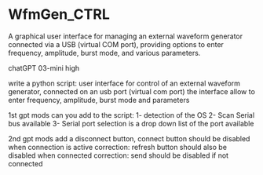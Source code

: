 # WfmGen_CTRL
A graphical user interface for managing an external waveform generator connected via a USB (virtual COM port), providing options to enter frequency, amplitude, burst mode, and various parameters.

chatGPT 03-mini high

write a python script:
user interface for control of an external waveform generator, connected on an usb port (virtual com port)
the interface allow to enter frequency, amplitude, burst mode and parameters

1st gpt mods
can you add to the script:
1- detection of the OS
2- Scan Serial bus available
3- Serial port selection is a drop down list of the port available

2nd gpt mods
add a disconnect button, connect button should be disabled when connection is active
correction: refresh button should also be disabled when connected
correction: send should be disabled if not connected

